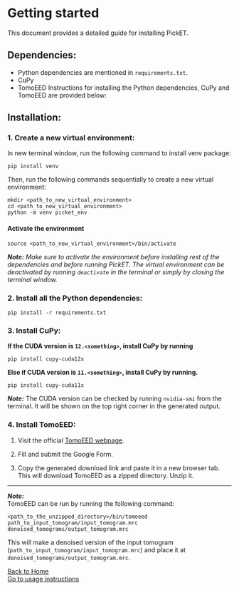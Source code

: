 # Getting started
This document provides a detailed guide for installing PickET.

## Dependencies:
* Python dependencies are mentioned in `requirements.txt`.
* CuPy
* TomoEED
Instructions for installing the Python dependencies, CuPy and TomoEED are provided below:

## Installation:
### 1. Create a new virtual environment:
In new terminal window, run the following command to install venv package:
```
pip install venv
```

Then, run the following commands sequentially to create a new virtual environment:
```
mkdir <path_to_new_virtual_environment>
cd <path_to_new_virtual_environment>
python -m venv picket_env
```

#### Activate the environment <a name="env_activate"></a>
```
source <path_to_new_virtual_environment>/bin/activate
```
***Note:*** *Make sure to activate the environment before installing rest of the dependencies and before running PickET. The virtual environment can be deactivated by running `deactivate` in the terminal or simply by closing the terminal window.*



### 2. Install all the Python dependencies:

```
pip install -r requirements.txt
```


### 3. Install CuPy:  
**If the CUDA version is `12.<something>`, install CuPy by running**  
    
```
pip install cupy-cuda12x
```   
**Else if CUDA version is `11.<something>`, install CuPy by running.**  
```
pip install cupy-cuda11x
```
**_Note:_** The CUDA version can be checked by running `nvidia-smi` from the terminal. It will be shown on the top right corner in the generated output.

### 4. Install TomoEED:  
1. Visit the official [TomoEED webpage](https://sites.google.com/site/3demimageprocessing/tomoeed).  

2. Fill and submit the Google Form.  

3. Copy the generated download link and paste it in a new browser tab. This will download TomoEED as a zipped directory. Unzip it.   
   

---
***Note:***  
TomoEED can be run by running the following command:
```
<path_to_the_unzipped_directory>/bin/tomoeed path_to_input_tomogram/input_tomogram.mrc denoised_tomograms/output_tomogram.mrc
```
This will make a denoised version of the input tomogram (`path_to_input_tomogram/input_tomogram.mrc`) and place it at `denoised_tomograms/output_tomogram.mrc`.


[Back to Home](README.md)  
[Go to usage instructions](usage_instructions.md)
